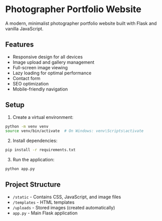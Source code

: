 # Photographer Portfolio Website

A modern, minimalist photographer portfolio website built with Flask and vanilla JavaScript.

## Features

- Responsive design for all devices
- Image upload and gallery management
- Full-screen image viewing
- Lazy loading for optimal performance
- Contact form
- SEO optimization
- Mobile-friendly navigation

## Setup

1. Create a virtual environment:
```bash
python -m venv venv
source venv/bin/activate  # On Windows: venv\Scripts\activate
```

2. Install dependencies:
```bash
pip install -r requirements.txt
```

3. Run the application:
```bash
python app.py
```

## Project Structure

- `/static` - Contains CSS, JavaScript, and image files
- `/templates` - HTML templates
- `/uploads` - Stored images (created automatically)
- `app.py` - Main Flask application
